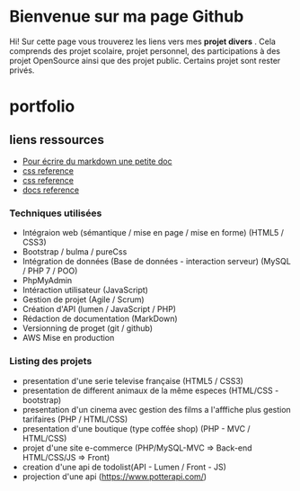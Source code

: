 # Bienvenue sur ma page Github

Hi! Sur cette page vous trouverez les liens vers mes **projet divers** . Cela comprends des projet scolaire, projet personnel, des participations à des projet OpenSource ainsi que des projet public. Certains projet sont rester privés.

# portfolio

## liens ressources

- [Pour écrire du markdown une petite doc](https://stackedit.io/app#)
- [css reference](https://cssreference.io/)
- [css reference](https://htmlreference.io/)
- [docs reference](https://devdocs.io/)

### Techniques utilisées 

- Intégraion web (sémantique / mise en page / mise en forme) (HTML5 / CSS3)
- Bootstrap / bulma / pureCss
- Intégration de données (Base de données - interaction serveur) (MySQL / PHP 7 / POO)
- PhpMyAdmin
- Intéraction utilisateur (JavaScript)
- Gestion de projet (Agile / Scrum)
- Création d'API (lumen / JavaScript / PHP)
- Rédaction de documentation (MarkDown)
- Versionning de proget (git / github)
- AWS Mise en production 

### Listing des projets  

- presentation d'une serie televise française (HTML5 / CSS3)   
- presentation de different animaux de la même especes (HTML/CSS - bootstrap)
- presentation d'un cinema avec gestion des films a l'afffiche plus gestion tarifaires (PHP / HTML/CSS)
- presentation d'une boutique (type coffée shop) (PHP - MVC / HTML/CSS)
- projet d'une site e-commerce (PHP/MySQL-MVC => Back-end HTML/CSS/JS => Front) 
- creation d'une api de todolist(API - Lumen / Front - JS) 
- projection d'une api (https://www.potterapi.com/)
  



